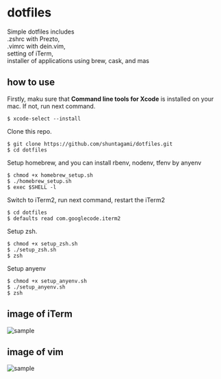 # dotfiles
Simple dotfiles includes<br>
.zshrc with Prezto,<br> 
.vimrc with dein.vim,<br>
setting of iTerm,<br>
installer of applications using brew, cask, and mas

## how to use

Firstly, maku sure that <b>Command line tools for Xcode</b> is installed on your mac. If not, run next command.

```
$ xcode-select --install
```

Clone this repo.
```
$ git clone https://github.com/shuntagami/dotfiles.git
$ cd dotfiles
```

Setup homebrew, and you can install rbenv, nodenv, tfenv by anyenv
```
$ chmod +x homebrew_setup.sh
$ ./homebrew_setup.sh
$ exec $SHELL -l
```

Switch to iTerm2, run next command, restart the iTerm2
```
$ cd dotfiles
$ defaults read com.googlecode.iterm2
```

Setup zsh.

```
$ chmod +x setup_zsh.sh
$ ./setup_zsh.sh
$ zsh
```

Setup anyenv

```
$ chmod +x setup_anyenv.sh
$ ./setup_anyenv.sh
$ zsh
```

## image of iTerm
![sample](https://user-images.githubusercontent.com/69618840/103264511-44306b00-49ee-11eb-8e5e-4398c46d2993.png)

## image of vim
![sample](https://user-images.githubusercontent.com/69618840/103265226-6dea9180-49f0-11eb-8894-83dc523f6803.png)
